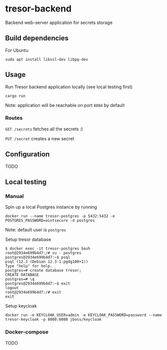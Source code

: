 # tresor-backend

Backend web-server application for secrets storage

## Build dependencies

For Ubuntu
```
sudo apt install libssl-dev libpq-dev
```

## Usage

Run Tresor backend application locally (see local testing first)
```
cargo run 
``` 

Note: application will be reachable on port `8084` by default

### Routes

`GET /secrets` fetches all the secrets :) 


`PUT /secret` creates a new secret


## Configuration

TODO

## Local testing
### Manual
Spin up a local Postgres instance by running
```
docker run --name tresor-postgres -p 5432:5432 -e POSTGRES_PASSWORD=aintsecure -d postgres
```
Note: default user is `postgres`

Setup tresor database
```
$ docker exec -it tresor-postgres bash
root@2934e699b4d7:/# su - postgres
postgres@2934e699b4d7:~$ psql
psql (12.3 (Debian 12.3-1.pgdg100+1))
Type "help" for help.
postgres=# create database tresor;
CREATE DATABASE
postgres=# \q
postgres@2934e699b4d7:~$ exit
logout
root@2934e699b4d7:/# exit
exit
```

Setup keycloak
```
docker run -e KEYCLOAK_USER=admin -e KEYCLOAK_PASSWORD=password --name tresor-keycloak -p 8080:8080 jboss/keycloak
```


### Docker-compose

TODO